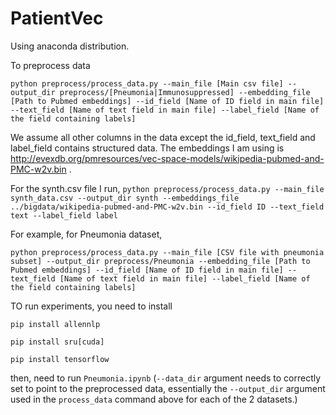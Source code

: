 # PatientVec

Using anaconda distribution.

To preprocess data

`python preprocess/process_data.py --main_file [Main csv file] --output_dir preprocess/[Pneumonia|Immunosuppressed] --embedding_file [Path to Pubmed embeddings] --id_field [Name of ID field in main file] --text_field [Name of text field in main file] --label_field [Name of the field containing labels]`


We assume all other columns in the data except the id_field, text_field and label_field contains structured data. The embeddings I am using is http://evexdb.org/pmresources/vec-space-models/wikipedia-pubmed-and-PMC-w2v.bin .

For the synth.csv file I run,
`python preprocess/process_data.py --main_file synth_data.csv --output_dir synth --embeddings_file ../bigdata/wikipedia-pubmed-and-PMC-w2v.bin --id_field ID --text_field text --label_field label`

For example, for Pneumonia dataset,

`python preprocess/process_data.py --main_file [CSV file with pneumonia subset] --output_dir preprocess/Pneumonia --embedding_file [Path to Pubmed embeddings] --id_field [Name of ID field in main file] --text_field [Name of text field in main file] --label_field [Name of the field containing labels]`

TO run experiments, you need to install

`pip install allennlp`

`pip install sru[cuda]`

`pip install tensorflow`

then, need to run `Pneumonia.ipynb` (`--data_dir` argument needs to correctly set to point to the preprocessed data, essentially the `--output_dir` argument used in the `process_data` command above for each of the 2 datasets.)

